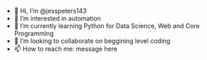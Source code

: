 - 👋 Hi, I’m @jesspeters143
- 👀 I’m interested in automation
- 🌱 I’m currently learning Python for Data Science, Web and Core Programming 
- 💞️ I’m looking to collaborate on beggining level coding
- 📫 How to reach me: message here

<!---
jesspeters143/jesspeters143 is a ✨ special ✨ repository because its `README.md` (this file) appears on your GitHub profile.
You can click the Preview link to take a look at your changes.
--->
